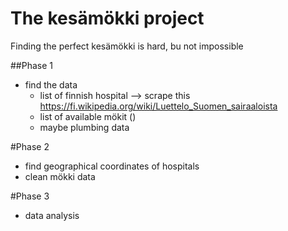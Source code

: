# The kesämökki project
Finding the perfect kesämökki is hard, bu not impossible

##Phase 1
- find the data
  - list of finnish hospital --> scrape this https://fi.wikipedia.org/wiki/Luettelo_Suomen_sairaaloista
  - list of available mökit ()
  - maybe plumbing data

#Phase 2
 - find geographical coordinates of hospitals
 - clean mökki data
 
 #Phase 3
 - data analysis
